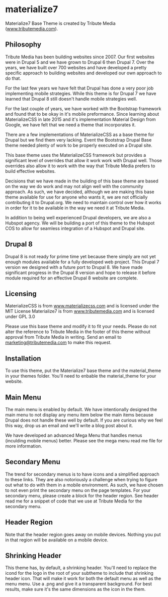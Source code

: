 # materialize7
Materialize7 Base Theme is created by Tribute Media (www.tributemedia.com).


Philosophy
----------------------------------------------------------------------------
Tribute Media has been building websites since 2007. Our first websites were in Drupal 5 and we have grown to Drupal 6 then Drupal 7. Over the years, we have built over 700 websites and have developed a pretty specific approach to building websites and developed our own approach to do that.

For the last few years we have felt that Drupal has done a very poor job implementing mobile strategies. While this theme is for Drupal 7 we have learned that Drupal 8 still doesn't handle mobile strategies well.

For the last couple of years, we have worked with the Bootstrap framework and found that to be okay in it's mobile preformance. Since learning about MaterializeCSS in late 2015 and it's implementation Material Design from Google, we have felt that we need a theme that incorporates it.

There are a few implementations of MaterializeCSS as a base theme for Drupal but we find them very lacking. Event the Bootstrap Drupal Base theme needed plenty of work to be properly executed on a Drupal site.

This base theme uses the MaterializeCSS framework but provides a significant level of overrides that allow it work work with Drupal well. Those overrides also allow it to work with the way that Tribute Media prefers to build effective websites. 

Decisions that we have made in the building of this base theme are based on the way we do work and may not align well with the community approach. As such, we have decided, although we are making this base theme available for use for anyone who wants it, we are not officially contributing it to Drupal.org. We need to maintain control over how it works in order for it to be available in the way we need it at Tribute Media.

In addition to being well experienced Drupal developers, we are also a Hubspot agency. We will be building a port of this theme to the Hubspot COS to allow for seamless integration of a Hubspot and Drupal site.


Drupal 8
----------------------------------------------------------------------------
Drupal 8 is not ready for prime time yet because there simply are not yet enough modules available for a fully developed web project. This Drupal 7 version we designed with a future port to Drupal 8. We have made significant progress in the Drupal 8 version and hope to release it before module required for an effective Drupal 8 website are complete.


Licensing
----------------------------------------------------------------------------
MaterializeCSS is from www.materializecss.com and is licensed under the MIT License
Materialize7 is from www.tributemedia.com and is licensed under GPL 3.0

Please use this base theme and modify it to fit your needs. Please do not alter the reference to Tribute Media in the footer of this theme without approval from Tribute Media in writing. Send an email to marketing@tributemedia.com to make this request.


Installation
----------------------------------------------------------------------------
To use this theme, put the Materialize7 base theme and the material_theme in your themes folder. You'll need to enbable the material_theme for your website.


Main Menu
----------------------------------------------------------------------------
The main menu is enabled by default. We have intentionally designed the main menu to not display any menu item below the main items because Drupal does not handle these well by default. If you are curious why we feel this way, drop us an email and we'll write a blog post about it.

We have developed an advanced Mega Menu that handles menus (inculding mobile menus) better. Please see the mega menu read me file for more information.


Secondary Menu
----------------------------------------------------------------------------
The trend for secondary menus is to have icons and a simplified approach to these links. They are also notoriously a challenge when trying to figure out what to do with them in a mobile environment. As such, we have chosen to not even print the secondary menu on the page templates. For your secondary menu, please create a block for the header region. See header read me for a snippet of code that we use at Tribute Media for the secondary menu.


Header Region
----------------------------------------------------------------------------
Note that the header region goes away on mobile devices. Nothing you put in that region will be available on a mobile device.


Shrinking Header
----------------------------------------------------------------------------
This theme has, by default, a shrinking header. You'll need to replace the icond for the logo in the root of your subtheme to include that shrinking header icon. That will make it work for both the default menu as well as the menu menu. Use a .png and give it a transparent background. For best results, make sure it's the same dimensions as the icon in the them.